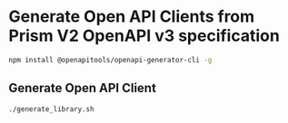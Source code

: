 # Generate Open API Clients from Prism V2 OpenAPI v3 specification
```bash
npm install @openapitools/openapi-generator-cli -g
```

## Generate Open API Client
```bash
./generate_library.sh 
```